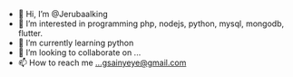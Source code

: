- 👋 Hi, I’m @Jerubaalking
- 👀 I’m interested in programming php, nodejs, python, mysql, mongodb, flutter.
- 🌱 I’m currently learning python
- 💞️ I’m looking to collaborate on ...
- 📫 How to reach me ...gsainyeye@gmail.com

<!---
Jerubaalking/Jerubaalking is a ✨ special ✨ repository because its `README.md` (this file) appears on your GitHub profile.
You can click the Preview link to take a look at your changes.
--->
